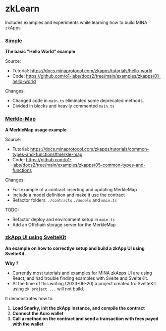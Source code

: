 # zkLearn
Includes examples and experiments while learning how to build MINA zkApps

### [Simple](./01-simple) ###

**The basic "Hello World" example**

Source:
- Tutorial: https://docs.minaprotocol.com/zkapps/tutorials/hello-world
- Code: https://github.com/o1-labs/docs2/tree/main/examples/zkapps/01-hello-world

Changes:
- Changed code in `main.ts` eliminated some deprecated methods.
- Divided in blocks and heavily commented `main.ts` 

### [Merkle-Map](./02-merkle-map) 

**A MerkleMap usage example**

Source:
- Tutorial: https://docs.minaprotocol.com/zkapps/tutorials/common-types-and-functions#merkle-map
- Code: https://github.com/o1-labs/docs2/tree/main/examples/zkapps/05-common-types-and-functions

Changes:
- Full example of a contract inserting and updating MerkleMap
- Include  a model definition and make it use the contract 
- Refactor folders: `./contracts` `./models` and `main.ts`

TODO:
- Refactor deploy and environment setup in `main.ts`
- Add an Offchain storage server for the MerkleMap

### [zkApp UI using SvelteKit](./05-zkapp-sveltekit-ui/)

**An example on how to correctlye setup and build a zkApp UI using SvelteKit.** 

**Why ?** 

- Currently most tutorials and examples for MINA zkApps UI are using React, and had trouble finding examples with Svelte and SvelteKit.
- At the time of this writing (2023-06-20) a project created fro SvelteKit using `zk project ...` will not build.

It demonstrates how to: 

1. **Load Snarky, init the zkApp instance, and compile the contract**
2. **Connect the Auro wallet**
3. **Call a method on the contract and send a transaction with fees payed with the wallet**
